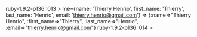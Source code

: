 
ruby-1.9.2-p136 :013 > me={name: 'Thierry Henrio', first_name: 'Thierry', last_name: 'Henrio', email: 'thierry.henrio@gmail.com'}
 => {:name=>"Thierry Henrio", :first_name=>"Thierry", :last_name=>"Henrio", :email=>"thierry.henrio@gmail.com"}
ruby-1.9.2-p136 :014 >





